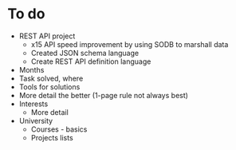 # To do
- REST API project
	- x15 API speed improvement by using SODB to marshall data
   - Created JSON schema language
   - Create REST API definition language
- Months
- Task solved, where
- Tools for solutions
- More detail the better (1-page rule not always best)
- Interests
   - More detail
- University
   - Courses - basics
   - Projects lists
